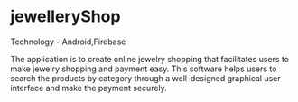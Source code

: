 # jewelleryShop




Technology - Android,Firebase



The application is to create online jewelry shopping that facilitates users to make jewelry shopping and 
payment easy. This software helps users to search the products by category through a well-designed graphical
user interface and make the payment securely.
